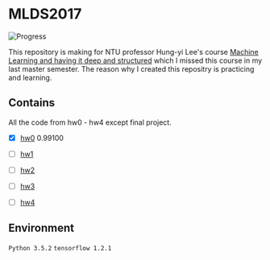 # MLDS2017

![Progress](http://progressed.io/bar/20?title=progress)  

This repository is making for NTU professor Hung-yi Lee's course [Machine Learning and having it deep and structured](http://speech.ee.ntu.edu.tw/~tlkagk/courses_MLDS17.html) which I missed this course in my last master semester. The reason why  I created this repositry is practicing and learning.

## Contains

All the code from hw0 - hw4 except final project.

- [x] [hw0](https://inclass.kaggle.com/c/hw0-mnist) 0.99100

- [ ] [hw1](https://inclass.kaggle.com/c/hw1-language-model)

- [ ] [hw2](https://docs.google.com/presentation/d/1OtD_BD6_Ljvr3aqLjHnnNX_h55BirD3cxhExq9wySmI/edit#slide=id.g1d39baa916_1_9)

- [ ] [hw3](https://docs.google.com/presentation/d/1Ea4ywtR5jwiGs-LLkKaaKazxZA37l88vBpjRg7meTB8/edit#slide=id.g1d9d939617_1_198)

- [ ] [hw4](https://docs.google.com/presentation/d/1e-9a7MmHDi1OfXrSFh_NOuyXjK2cN640JcZ5D08MBEk/edit#slide=id.g1e0b44e0d0_3_66)

## Environment

`Python 3.5.2` 
`tensorflow 1.2.1`
